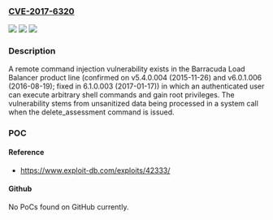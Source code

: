 ### [CVE-2017-6320](https://cve.mitre.org/cgi-bin/cvename.cgi?name=CVE-2017-6320)
![](https://img.shields.io/static/v1?label=Product&message=n%2Fa&color=blue)
![](https://img.shields.io/static/v1?label=Version&message=n%2Fa&color=blue)
![](https://img.shields.io/static/v1?label=Vulnerability&message=n%2Fa&color=brighgreen)

### Description

A remote command injection vulnerability exists in the Barracuda Load Balancer product line (confirmed on v5.4.0.004 (2015-11-26) and v6.0.1.006 (2016-08-19); fixed in 6.1.0.003 (2017-01-17)) in which an authenticated user can execute arbitrary shell commands and gain root privileges. The vulnerability stems from unsanitized data being processed in a system call when the delete_assessment command is issued.

### POC

#### Reference
- https://www.exploit-db.com/exploits/42333/

#### Github
No PoCs found on GitHub currently.

